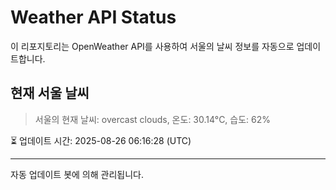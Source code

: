 
# Weather API Status

이 리포지토리는 OpenWeather API를 사용하여 서울의 날씨 정보를 자동으로 업데이트합니다.

## 현재 서울 날씨
> 서울의 현재 날씨: overcast clouds, 온도: 30.14°C, 습도: 62%

⏳ 업데이트 시간: 2025-08-26 06:16:28 (UTC)

---
자동 업데이트 봇에 의해 관리됩니다.
